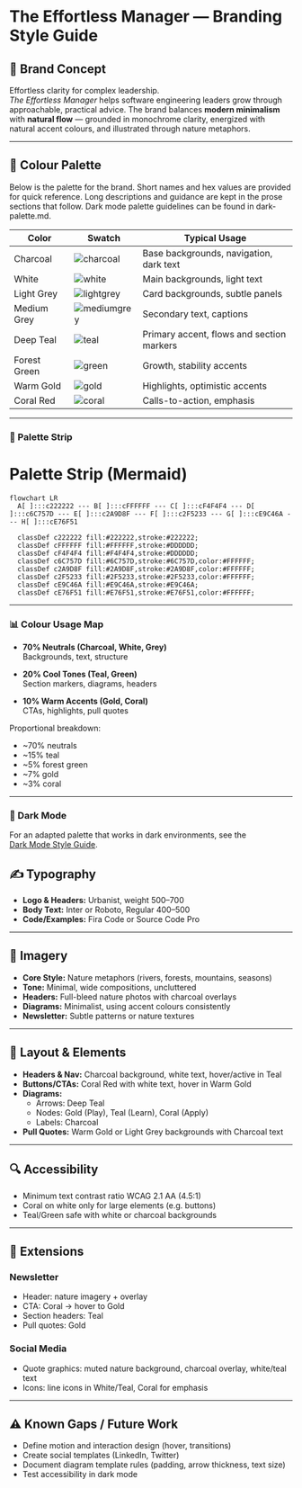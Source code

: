 # The Effortless Manager — Branding Style Guide

## 🎯 Brand Concept

Effortless clarity for complex leadership.  
*The Effortless Manager* helps software engineering leaders grow through approachable, practical advice. The brand balances **modern minimalism** with **natural flow** — grounded in monochrome clarity, energized with natural accent colours, and illustrated through nature metaphors.

---

## 🎨 Colour Palette

Below is the palette for the brand. Short names and hex values are provided for quick reference. Long descriptions and guidance are kept in the prose sections that follow. Dark mode palette guidelines can be found in dark-palette.md.

| Color         | Swatch                                                                                          | Typical Usage                                  |
|---------------|-------------------------------------------------------------------------------------------------|------------------------------------------------|
| Charcoal      | ![charcoal](https://img.shields.io/badge/%23222222-%23222222-222222?style=flat&label=)           | Base backgrounds, navigation, dark text        |
| White         | ![white](https://img.shields.io/badge/%23FFFFFF-%23FFFFFF-FFFFFF?style=flat&label=)              | Main backgrounds, light text                   |
| Light Grey    | ![lightgrey](https://img.shields.io/badge/%23F4F4F4-%23F4F4F4-F4F4F4?style=flat&label=)          | Card backgrounds, subtle panels                |
| Medium Grey   | ![mediumgrey](https://img.shields.io/badge/%236C757D-%236C757D-6C757D?style=flat&label=)         | Secondary text, captions                       |
| Deep Teal     | ![teal](https://img.shields.io/badge/%232A9D8F-%232A9D8F-2A9D8F?style=flat&label=)                | Primary accent, flows and section markers      |
| Forest Green  | ![green](https://img.shields.io/badge/%232F5233-%232F5233-2F5233?style=flat&label=)              | Growth, stability accents                      |
| Warm Gold     | ![gold](https://img.shields.io/badge/%23E9C46A-%23E9C46A-E9C46A?style=flat&label=)                | Highlights, optimistic accents                 |
| Coral Red     | ![coral](https://img.shields.io/badge/%23E76F51-%23E76F51-E76F51?style=flat&label=)              | Calls-to-action, emphasis                      |

---

### 🎨 Palette Strip

# Palette Strip (Mermaid)

```mermaid
flowchart LR
  A[ ]:::c222222 --- B[ ]:::cFFFFFF --- C[ ]:::cF4F4F4 --- D[ ]:::c6C757D --- E[ ]:::c2A9D8F --- F[ ]:::c2F5233 --- G[ ]:::cE9C46A --- H[ ]:::cE76F51

  classDef c222222 fill:#222222,stroke:#222222;
  classDef cFFFFFF fill:#FFFFFF,stroke:#DDDDDD;
  classDef cF4F4F4 fill:#F4F4F4,stroke:#DDDDDD;
  classDef c6C757D fill:#6C757D,stroke:#6C757D,color:#FFFFFF;
  classDef c2A9D8F fill:#2A9D8F,stroke:#2A9D8F,color:#FFFFFF;
  classDef c2F5233 fill:#2F5233,stroke:#2F5233,color:#FFFFFF;
  classDef cE9C46A fill:#E9C46A,stroke:#E9C46A;
  classDef cE76F51 fill:#E76F51,stroke:#E76F51,color:#FFFFFF;
```

---

### 📊 Colour Usage Map

- **70% Neutrals (Charcoal, White, Grey)**  
  Backgrounds, text, structure

- **20% Cool Tones (Teal, Green)**  
  Section markers, diagrams, headers

- **10% Warm Accents (Gold, Coral)**  
  CTAs, highlights, pull quotes

Proportional breakdown:  
- ~70% neutrals  
- ~15% teal  
- ~5% forest green  
- ~7% gold  
- ~3% coral  

---

### 🌙 Dark Mode

For an adapted palette that works in dark environments, see the  
[Dark Mode Style Guide](./dark-palette.md).

## ✍️ Typography

- **Logo & Headers:** Urbanist, weight 500–700  
- **Body Text:** Inter or Roboto, Regular 400–500  
- **Code/Examples:** Fira Code or Source Code Pro  

---

## 🌿 Imagery

- **Core Style:** Nature metaphors (rivers, forests, mountains, seasons)  
- **Tone:** Minimal, wide compositions, uncluttered  
- **Headers:** Full-bleed nature photos with charcoal overlays  
- **Diagrams:** Minimalist, using accent colours consistently  
- **Newsletter:** Subtle patterns or nature textures  

---

## 📐 Layout & Elements

- **Headers & Nav:** Charcoal background, white text, hover/active in Teal  
- **Buttons/CTAs:** Coral Red with white text, hover in Warm Gold  
- **Diagrams:**  
  - Arrows: Deep Teal  
  - Nodes: Gold (Play), Teal (Learn), Coral (Apply)  
  - Labels: Charcoal  
- **Pull Quotes:** Warm Gold or Light Grey backgrounds with Charcoal text  

---

## 🔍 Accessibility

- Minimum text contrast ratio WCAG 2.1 AA (4.5:1)  
- Coral on white only for large elements (e.g. buttons)  
- Teal/Green safe with white or charcoal backgrounds  

---

## 📣 Extensions

### Newsletter
- Header: nature imagery + overlay  
- CTA: Coral → hover to Gold  
- Section headers: Teal  
- Pull quotes: Gold  

### Social Media
- Quote graphics: muted nature background, charcoal overlay, white/teal text  
- Icons: line icons in White/Teal, Coral for emphasis  

---

## ⚠️ Known Gaps / Future Work

- Define motion and interaction design (hover, transitions)  
- Create social templates (LinkedIn, Twitter)  
- Document diagram template rules (padding, arrow thickness, text size)  
- Test accessibility in dark mode  
